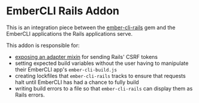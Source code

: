 # EmberCLI Rails Addon

This is an integration piece between the [ember-cli-rails] gem and the
EmberCLI applications the Rails applications serve.

This addon is responsible for:

- [exposing an adapter mixin][mixin] for sending Rails' CSRF tokens
- setting expected build variables without the user having to manipulate their
  EmberCLI app's `ember-cli-build.js`
- creating lockfiles that `ember-cli-rails` tracks to ensure that requests halt
  until EmberCLI has had a chance to fully build
- writing build errors to a file so that `ember-cli-rails` can display them
  as Rails errors.

[mixin]: app/mixins/csrf-adapter.js
[ember-cli-rails]: https://github.com/thoughtbot/ember-cli-rails
